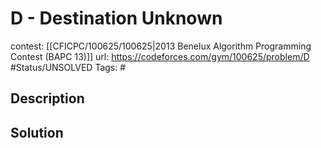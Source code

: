# D - Destination Unknown

contest: [[CFICPC/100625/100625|2013 Benelux Algorithm Programming Contest (BAPC 13)]]
url: https://codeforces.com/gym/100625/problem/D
#Status/UNSOLVED
Tags: #

## Description

## Solution

